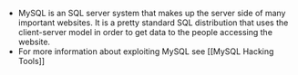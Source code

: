- MySQL is an SQL server system that makes up the server side of many important websites. It is a pretty standard SQL distribution that uses the client-server model in order to get data to the people accessing the website.
- For more information about exploiting MySQL see [[MySQL Hacking Tools]]